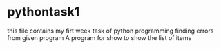 # pythontask1
this file contains my firt week task of python programming 
finding errors from given program
A program for show to show the list of items

